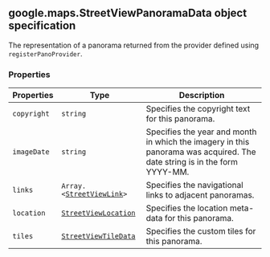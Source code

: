 <h2 id="StreetViewPanoramaData">
google.maps.StreetViewPanoramaData
object specification
</h2><p>The representation of a panorama returned from the provider defined using <code>registerPanoProvider</code>.</p><h3>Properties</h3><table summary="interface StreetViewPanoramaData - Properties" width="100%">
<thead>
<tr><th>Properties</th>
<th>Type</th>
<th>Description</th>
</tr></thead>
<tbody>
<tr>
<td><code>copyright</code></td>
<td><code>string</code></td>
<td>Specifies the copyright text for this panorama.</td>
</tr>
<tr>
<td><code>imageDate</code></td>
<td><code>string</code></td>
<td>Specifies the year and month in which the imagery in this panorama was acquired. The date string is in the form YYYY-MM.</td>
</tr>
<tr>
<td><code>links</code></td>
<td><code>Array.&lt;<a href="https://github.com/amenadiel/google-maps-documentation/blob/master/docs/google.maps.StreetViewLink.md">StreetViewLink</a>&gt;</code></td>
<td>Specifies the navigational links to adjacent panoramas.</td>
</tr>
<tr>
<td><code>location</code></td>
<td><code><a href="https://github.com/amenadiel/google-maps-documentation/blob/master/docs/google.maps.StreetViewLocation.md">StreetViewLocation</a></code></td>
<td>Specifies the location meta-data for this panorama.</td>
</tr>
<tr>
<td><code>tiles</code></td>
<td><code><a href="https://github.com/amenadiel/google-maps-documentation/blob/master/docs/google.maps.StreetViewTileData.md">StreetViewTileData</a></code></td>
<td>Specifies the custom tiles for this panorama.</td>
</tr>
</tbody>
</table>